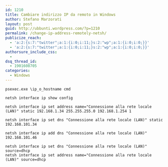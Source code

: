 ```yaml
---
id: 1210
title: Cambiare indirizzo IP da remoto in Windows
author: Stefano Marzorati
layout: post
guid: http://ubbunti.wordpress.com/?p=1210
permalink: /change-ip-address-remotely-netsh/
publicize_reach:
  - 'a:2:{s:7:"twitter";a:1:{i:0;i:11;}s:2:"wp";a:1:{i:0;i:0;}}'
  - 'a:2:{s:7:"twitter";a:1:{i:0;i:11;}s:2:"wp";a:1:{i:0;i:0;}}'
authorsure_include_css:
  - 
dsq_thread_id:
  - 1901608705
categories:
  - Windows
---
```

`psexec.exe \ip_o_hostname cmd`

`netsh interface ip show config`

`netsh interface ip set address name="Connessione alla rete locale (LAN)" static 192.168.1.34 255.255.255.0 192.168.1.254 1`

`netsh interface ip set dns "Connessione alla rete locale (LAN)" static 192.168.101.34`

`netsh interface ip add dns "Connessione alla rete locale (LAN)" 192.168.101.46`

`netsh interface ip set dns "Connessione alla rete locale (LAN)" source=dhcp`  
`netsh interface ip set address name="Connessione alla rete locale (LAN)" source=dhcp`